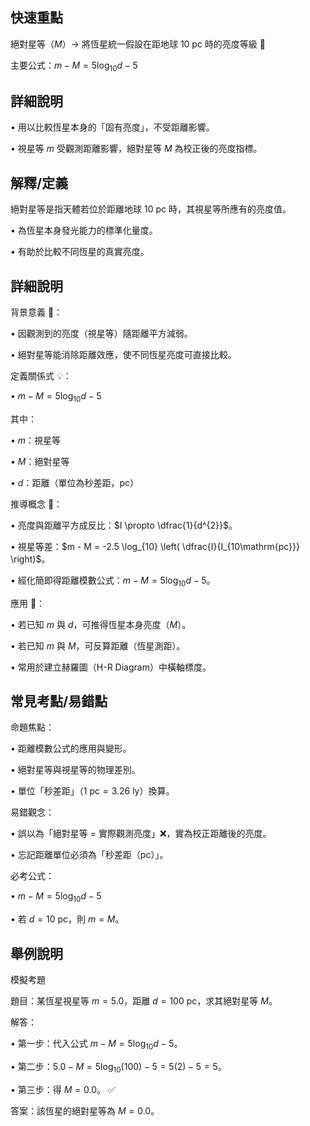 ## 快速重點

絕對星等（$M$）→ 將恆星統一假設在距地球 $10\ \mathrm{pc}$ 時的亮度等級 🌟

主要公式：$m - M = 5 \log_{10} d - 5$

## 詳細說明

• 用以比較恆星本身的「固有亮度」，不受距離影響。

• 視星等 $m$ 受觀測距離影響，絕對星等 $M$ 為校正後的亮度指標。


## 解釋/定義

絕對星等是指天體若位於距離地球 $10\ \mathrm{pc}$ 時，其視星等所應有的亮度值。

• 為恆星本身發光能力的標準化量度。

• 有助於比較不同恆星的真實亮度。


## 詳細說明

背景意義 🔭：

• 因觀測到的亮度（視星等）隨距離平方減弱。

• 絕對星等能消除距離效應，使不同恆星亮度可直接比較。

定義關係式 💡：

• $m - M = 5 \log_{10} d - 5$

其中：

• $m$：視星等

• $M$：絕對星等

• $d$：距離（單位為秒差距，pc）

推導概念 📘：

• 亮度與距離平方成反比：$I \propto \dfrac{1}{d^{2}}$。

• 視星等差：$m - M = -2.5 \log_{10} \left( \dfrac{I}{I_{10\mathrm{pc}}} \right)$。

• 經化簡即得距離模數公式：$m - M = 5 \log_{10} d - 5$。

應用 🌟：

• 若已知 $m$ 與 $d$，可推得恆星本身亮度（$M$）。

• 若已知 $m$ 與 $M$，可反算距離（恆星測距）。

• 常用於建立赫羅圖（H-R Diagram）中橫軸標度。


## 常見考點/易錯點

命題焦點：

• 距離模數公式的應用與變形。

• 絕對星等與視星等的物理差別。

• 單位「秒差距」（$1\ \mathrm{pc} = 3.26\ \mathrm{ly}$）換算。

易錯觀念：

• 誤以為「絕對星等 = 實際觀測亮度」❌，實為校正距離後的亮度。

• 忘記距離單位必須為「秒差距（pc）」。

必考公式：

• $m - M = 5 \log_{10} d - 5$

• 若 $d = 10\ \mathrm{pc}$，則 $m = M$。


## 舉例說明

模擬考題

題目：某恆星視星等 $m = 5.0$，距離 $d = 100\ \mathrm{pc}$，求其絕對星等 $M$。

解答：

• 第一步：代入公式 $m - M = 5 \log_{10} d - 5$。

• 第二步：$5.0 - M = 5 \log_{10}(100) - 5 = 5(2) - 5 = 5$。

• 第三步：得 $M = 0.0$。 ✅

答案：該恆星的絕對星等為 $M = 0.0$。
